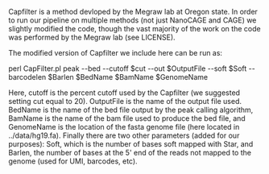 
Capfilter is a method devloped by the Megraw lab at Oregon state. In order to run our pipeline on multiple methods (not just NanoCAGE and CAGE) we slightly modified the code, though the vast majority of the work on the code was performed by the Megraw lab (see LICENSE).

The modified version of Capfilter we include here can be run as:

perl CapFilter.pl peak --bed --cutoff $cut --out $OutputFile --soft $Soft --barcodelen $Barlen $BedName $BamName $GenomeName

Here, cutoff is the percent cutoff used by the Capfilter (we suggested setting cut equal to 20). OutputFile is the name of the output file used. BedName is the name of the bed file output by the peak calling algorithm, BamName is the name of the bam file used to produce the bed file, and GenomeName is the location of the fasta genome file (here located in ../data/hg19.fa). Finally there are two other parameters (added for our purposes): Soft, which is the number of bases soft mapped with Star, and Barlen, the number of bases at the 5' end of the reads not mapped to the genome (used for UMI, barcodes, etc). 


